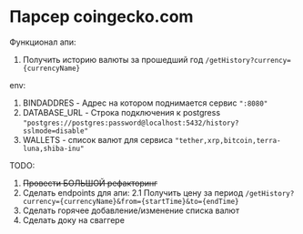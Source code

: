 # Парсер coingecko.com

Функционал апи:
1. Получить историю валюты за прошедший год `/getHistory?currency={currencyName}`

env:
1. BINDADDRES - Адрес на котором поднимается сервис `":8080"`
2. DATABASE_URL - Строка подключения к postgress `"postgres://postgres:password@localhost:5432/history?sslmode=disable"` 
3. WALLETS - список валют для сервиса `"tether,xrp,bitcoin,terra-luna,shiba-inu"`


TODO:
1. ~~Провести БОЛЬШОЙ рефакторинг~~
2. Сделать endpoints для апи:
2.1 Получить цену за период `/getHistory?currency={currencyName}&from={startTime}&to={endTime}`
3. Сделать горячее добавление/изменение списка валют
4. Сделать доку на сваггере
